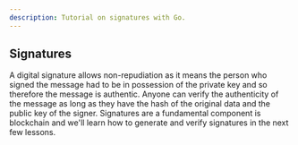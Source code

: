 ```yaml
---
description: Tutorial on signatures with Go.
---
```


## Signatures

A digital signature allows non-repudiation as it means the person who signed the message had to be in possession of the private key and so therefore the message is authentic. Anyone can verify the authenticity of the message as long as they have the hash of the original data and the public key of the signer. Signatures are a fundamental component is blockchain and we'll learn how to generate and verify signatures in the next few lessons.

